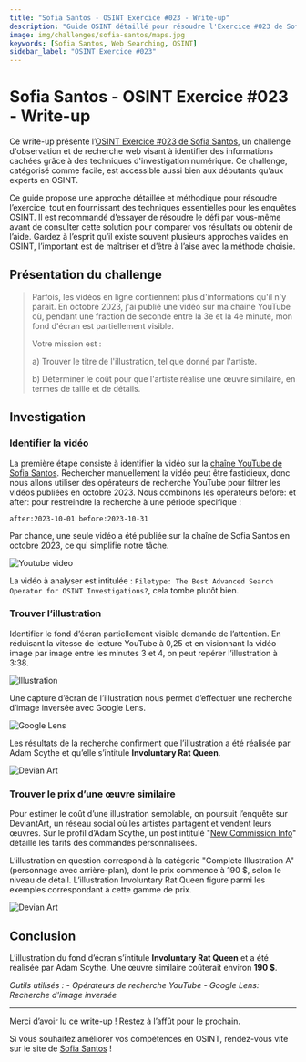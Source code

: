 ```yaml
---
title: "Sofia Santos - OSINT Exercice #023 - Write-up"
description: "Guide OSINT détaillé pour résoudre l'Exercice #023 de Sofia Santos. Apprenez les techniques de recherche, l'analyse d'images et les méthodes d'investigation numérique."
image: img/challenges/sofia-santos/maps.jpg
keywords: [Sofia Santos, Web Searching, OSINT]
sidebar_label: "OSINT Exercice #023"
---
```


# Sofia Santos - OSINT Exercice #023 - Write-up

Ce write-up présente l’[OSINT Exercice #023 de Sofia Santos](https://gralhix.com/list-of-osint-exercises/osint-exercise-023/), un challenge d'observation et de recherche web visant à identifier des informations cachées grâce à des techniques d'investigation numérique. Ce challenge, catégorisé comme facile, est accessible aussi bien aux débutants qu’aux experts en OSINT.

Ce guide propose une approche détaillée et méthodique pour résoudre l’exercice, tout en fournissant des techniques essentielles pour les enquêtes OSINT. Il est recommandé d’essayer de résoudre le défi par vous-même avant de consulter cette solution pour comparer vos résultats ou obtenir de l’aide. Gardez à l’esprit qu’il existe souvent plusieurs approches valides en OSINT, l’important est de maîtriser et d’être à l’aise avec la méthode choisie.

## Présentation du challenge

> Parfois, les vidéos en ligne contiennent plus d'informations qu'il n'y paraît. En octobre 2023, j'ai publié une vidéo sur ma chaîne YouTube où, pendant une fraction de seconde entre la 3e et la 4e minute, mon fond d'écran est partiellement visible.
>
> Votre mission est :
>
> a) Trouver le titre de l'illustration, tel que donné par l'artiste.
> 
> b) Déterminer le coût pour que l'artiste réalise une œuvre similaire, en termes de taille et de détails.

## Investigation

### Identifier la vidéo

La première étape consiste à identifier la vidéo sur la [chaîne YouTube de Sofia Santos](https://www.youtube.com/@gralhix/videos). Rechercher manuellement la vidéo peut être fastidieux, donc nous allons utiliser des opérateurs de recherche YouTube pour filtrer les vidéos publiées en octobre 2023. Nous combinons les opérateurs before: et after: pour restreindre la recherche à une période spécifique :

`after:2023-10-01 before:2023-10-31`

Par chance, une seule vidéo a été publiée sur la chaîne de Sofia Santos en octobre 2023, ce qui simplifie notre tâche.

![Youtube video](/img/challenges/sofia-santos/osint-exercise-023/sofia-santos-023-1.png "Youtube video")

La vidéo à analyser est intitulée : `Filetype: The Best Advanced Search Operator for OSINT Investigations?`, cela tombe plutôt bien.

### Trouver l’illustration

Identifier le fond d’écran partiellement visible demande de l’attention. En réduisant la vitesse de lecture YouTube à 0,25 et en visionnant la vidéo image par image entre les minutes 3 et 4, on peut repérer l’illustration à 3:38.

![Illustration](/img/challenges/sofia-santos/osint-exercise-023/sofia-santos-023-2.png "Illustration")

Une capture d’écran de l’illustration nous permet d’effectuer une recherche d’image inversée avec Google Lens.

![Google Lens](/img/challenges/sofia-santos/osint-exercise-023/sofia-santos-023-3.png "Google Lens")

Les résultats de la recherche confirment que l’illustration a été réalisée par Adam Scythe et qu’elle s’intitule **Involuntary Rat Queen**.

![Devian Art](/img/challenges/sofia-santos/osint-exercise-023/sofia-santos-023-4.png "Devian Art")

### Trouver le prix d’une œuvre similaire

Pour estimer le coût d’une illustration semblable, on poursuit l’enquête sur DeviantArt, un réseau social où les artistes partagent et vendent leurs œuvres. Sur le profil d’Adam Scythe, un post intitulé "[New Commission Info](https://www.deviantart.com/adamscythe/journal/New-Commission-Info-1121665072)" détaille les tarifs des commandes personnalisées.

L’illustration en question correspond à la catégorie "Complete Illustration A" (personnage avec arrière-plan), dont le prix commence à 190 $, selon le niveau de détail. L’illustration Involuntary Rat Queen figure parmi les exemples correspondant à cette gamme de prix.

![Devian Art](/img/challenges/sofia-santos/osint-exercise-023/sofia-santos-023-5.png "Devian Art")

## Conclusion

L’illustration du fond d’écran s’intitule **Involuntary Rat Queen** et a été réalisée par Adam Scythe. Une œuvre similaire coûterait environ **190 $**.

<em>
Outils utilisés :
- Opérateurs de recherche YouTube
- Google Lens: Recherche d'image inversée
</em>

---

Merci d’avoir lu ce write-up ! Restez à l’affût pour le prochain.

Si vous souhaitez améliorer vos compétences en OSINT, rendez-vous vite sur le site de [Sofia Santos](https://gralhix.com/) !
